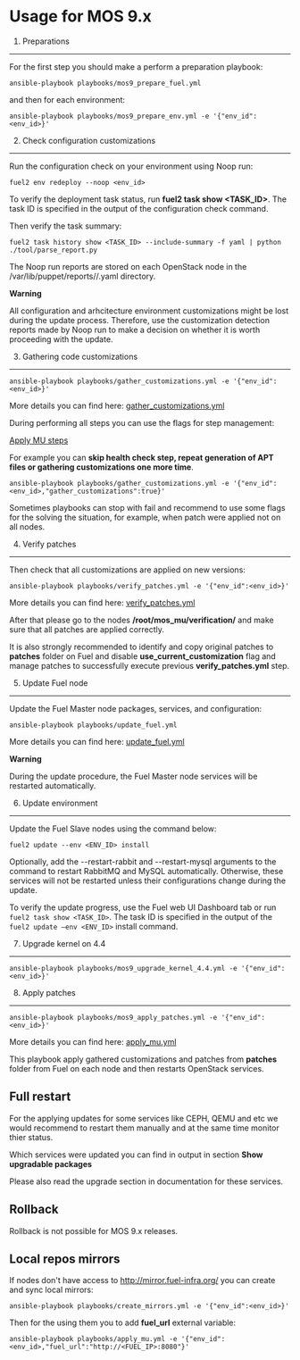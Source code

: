 
Usage for MOS 9.x
=================

1. Preparations
---------------

For the first step you should make a perform a preparation playbook:
```
ansible-playbook playbooks/mos9_prepare_fuel.yml
```

and then for each environment:

```
ansible-playbook playbooks/mos9_prepare_env.yml -e '{"env_id":<env_id>}'
```

2. Check configuration customizations
-------------------------------------

Run the configuration check on your environment using Noop run:
```
fuel2 env redeploy --noop <env_id>
```
To verify the deployment task status, run **fuel2 task show <TASK_ID>**.
The task ID is specified in the output of the configuration check command.

Then verify the task summary:
```
fuel2 task history show <TASK_ID> --include-summary -f yaml | python ./tool/parse_report.py
```

The Noop run reports are stored on each OpenStack node in the
/var/lib/puppet/reports/<NODE-FQDN>/<TIMESTAMP>.yaml directory.

**Warning**

All configuration and arhcitecture environment customizations might be lost
during the update process.
Therefore, use the customization detection reports made by Noop run to make
a decision on whether it is worth proceeding with the update.


3. Gathering code customizations
--------------------------------
```
ansible-playbook playbooks/gather_customizations.yml -e '{"env_id":<env_id>}'
```
More details you can find here:
[gather_customizations.yml](doc/architecture.md#gather_customizationsyml)

During performing all steps you can use the flags for step management:

[Apply MU steps](playbooks/vars/steps/apply_mu.yml)

For example you can **skip health check step, repeat generation of APT files
or gathering customizations one more time**.
```
ansible-playbook playbooks/gather_customizations.yml -e '{"env_id":<env_id>,"gather_customizations":true}'
```
Sometimes playbooks can stop with fail and recommend to use
some flags for the solving the situation, for example, when patch
were applied not on all nodes.

4. Verify patches
-----------------

Then check that all customizations are applied on new versions:
```
ansible-playbook playbooks/verify_patches.yml -e '{"env_id":<env_id>}'
```
More details you can find here:
[verify_patches.yml](doc/architecture.md#verify_patchesyml)

After that please go to the nodes **/root/mos_mu/verification/** and make sure
that all patches are applied correctly.

It is also strongly recommended to identify and copy original patches to
**patches** folder on Fuel and disable **use_current_customization** flag and
manage patches to successfully execute previous **verify_patches.yml** step.

5. Update Fuel node
-------------------

Update the Fuel Master node packages, services, and configuration:
```
ansible-playbook playbooks/update_fuel.yml
```
More details you can find here:
[update_fuel.yml](doc/architecture.md#update_fuelyml)

**Warning**

During the update procedure, the Fuel Master node services will be restarted
automatically.

6. Update environment
---------------------
Update the Fuel Slave nodes using the command below:
```
fuel2 update --env <ENV_ID> install
```
Optionally, add the --restart-rabbit and --restart-mysql arguments to the
command to restart RabbitMQ and MySQL automatically. Otherwise, these services
will not be restarted unless their configurations change during the update.

To verify the update progress, use the Fuel web UI Dashboard tab or run
`fuel2 task show <TASK_ID>`. The task ID is specified in the output of the
`fuel2 update –env <ENV_ID>` install command.

7. Upgrade kernel on 4.4
------------------------
```
ansible-playbook playbooks/mos9_upgrade_kernel_4.4.yml -e '{"env_id":<env_id>}'
```

8. Apply patches
----------------
```
ansible-playbook playbooks/mos9_apply_patches.yml -e '{"env_id":<env_id>}'
```
More details you can find here:
[apply_mu.yml](doc/architecture.md#apply_muyml)

This playbook apply gathered customizations and patches from **patches** folder
from Fuel on each node and then restarts OpenStack services.

Full restart
------------

For the applying updates for some services like CEPH, QEMU and etc we would
recommend to restart them manually and at the same time monitor thier status.

Which services were updated you can find in output in section
**Show upgradable packages**

Please also read the upgrade section in documentation for these services.

Rollback
--------

Rollback is not possible for MOS 9.x releases.

Local repos mirrors
-------------------

If nodes don't have access to http://mirror.fuel-infra.org/ you can create and sync
local mirrors:
```
ansible-playbook playbooks/create_mirrors.yml -e '{"env_id":<env_id>}'
```

Then for the using them you to add **fuel_url** external variable:
```
ansible-playbook playbooks/apply_mu.yml -e '{"env_id":<env_id>,"fuel_url":"http://<FUEL_IP>:8080"}'
```

